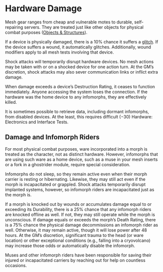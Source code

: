# Hardware Damage

Mesh gear ranges from cheap and vulnerable motes to durable, self-repairing servers. They are treated just like other objects for physical combat purposes ([Objects & Structures](../12/26-objects-and-structures.md)).

If a device is physically damaged, there is a 10% chance it suffers a [glitch](../13/16-glitches.md). If the device suffers a wound, it automatically glitches. Additionally, wound modifiers apply to all mesh tests involving that device.

Shock attacks will temporarily disrupt hardware devices. No mesh actions may be taken with or on a shocked device for one action turn. At the GM’s discretion, shock attacks may also sever communication links or inflict extra damage.

When damage exceeds a device’s Destruction Rating, it ceases to function immediately. Anyone accessing the system loses the connection. If the hardware was the home device to any infomorphs, they are effectively killed.

It is sometimes possible to retrieve data, including dormant infomorphs, from disabled devices. At the least, this requires difficult (−30) Hardware: Electronics and Interface Tests.

## Damage and Infomorph Riders

For most physical combat purposes, ware incorporated into a morph is treated as the character, not as distinct hardware. However, infomorphs that are using such ware as a home device, such as a muse in your mesh inserts or a fork in a ghostrider module, require special consideration.

Infomorphs do not sleep, so they remain active even when their morph carrier is resting or hibernating. Likewise, they may still act even if the morph is incapacitated or grappled. Shock attacks temporarily disrupt implanted systems, however, so infomorph riders are incapacitated just as the morph is.

If a morph is knocked out by wounds or accumulates damage equal to or exceeding its Durability, there is a 25% chance that any infomorph riders are knocked offline as well. If not, they may still operate while the morph is unconscious. If damage equals or exceeds the morph’s Death Rating, there is a 75% chance the physical damage decommissions an infomorph rider as well. Otherwise, it may remain active, though it will lose power after 48 hours. At the GM’s discretion, significant trauma to the head (or ware location) or other exceptional conditions (e.g., falling into a cryovolcano) may increase those odds or automatically disable the infomorph.

Muses and other infomorph riders have been responsible for saving their injured or incapacitated carriers by reaching out for help on countless occasions.
